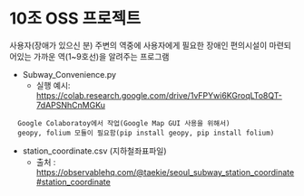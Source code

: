 # 10조 OSS 프로젝트
사용자(장애가 있으신 분) 주변의 역중에 사용자에게 필요한 장애인 편의시설이 마련되어있는 가까운 역(1~9호선)을 알려주는 프로그램

+ Subway_Convenience.py
  + 실행 예시: <https://colab.research.google.com/drive/1vFPYwi6KGroqLTo8QT-7dAPSNhCnMGKu>
~~~
  Google Colaboratoy에서 작업(Google Map GUI 사용을 위해서)
  geopy, folium 모듈이 필요함(pip install geopy, pip install folium)
~~~
+ station_coordinate.csv (지하철좌표파일)
  + 출처 : https://observablehq.com/@taekie/seoul_subway_station_coordinate#station_coordinate
